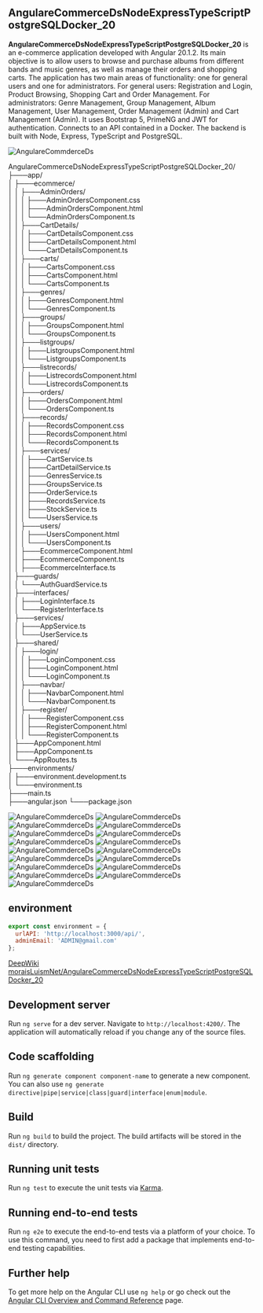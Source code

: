 ## AngulareCommerceDsNodeExpressTypeScriptPostgreSQLDocker_20

**AngulareCommerceDsNodeExpressTypeScriptPostgreSQLDocker_20** is an e-commerce application developed with Angular 20.1.2. Its main objective is to allow users to browse and purchase albums from different bands and music genres, as well as manage their orders and shopping carts. The application has two main areas of functionality: one for general users and one for administrators. For general users: Registration and Login, Product Browsing, Shopping Cart and Order Management. For administrators: Genre Management, Group Management, Album Management, User Management, Order Management (Admin) and Cart Management (Admin). It uses Bootstrap 5, PrimeNG and JWT for authentication. Connects to an API contained in a Docker. The backend is built with Node, Express, TypeScript and PostgreSQL.

![AngulareCommderceDs](img/UML.png)

AngulareCommerceDsNodeExpressTypeScriptPostgreSQLDocker_20/  
├───app/  
│   ├───ecommerce/  
│   │   ├───AdminOrders/  
│   │   │   ├───AdminOrdersComponent.css  
│   │   │   ├───AdminOrdersComponent.html  
│   │   │   └───AdminOrdersComponent.ts  
│   │   ├───CartDetails/  
│   │   │   ├───CartDetailsComponent.css  
│   │   │   ├───CartDetailsComponent.html  
│   │   │   └───CartDetailsComponent.ts  
│   │   ├───carts/  
│   │   │   ├───CartsComponent.css  
│   │   │   ├───CartsComponent.html  
│   │   │   └───CartsComponent.ts  
│   │   ├───genres/  
│   │   │   ├───GenresComponent.html      
│   │   │   └───GenresComponent.ts  
│   │   ├───groups/  
│   │   │   ├───GroupsComponent.html      
│   │   │   └───GroupsComponent.ts  
│   │   ├───listgroups/  
│   │   │   ├───ListgroupsComponent.html            
│   │   │   └───ListgroupsComponent.ts  
│   │   ├───listrecords/  
│   │   │   ├───ListrecordsComponent.html      
│   │   │   └───ListrecordsComponent.ts  
│   │   ├───orders/  
│   │   │   ├───OrdersComponent.html  
│   │   │   └───OrdersComponent.ts  
│   │   ├───records/  
│   │   │   ├───RecordsComponent.css  
│   │   │   ├───RecordsComponent.html  
│   │   │   └───RecordsComponent.ts  
│   │   ├───services/  
│   │   │   ├───CartService.ts  
│   │   │   ├───CartDetailService.ts  
│   │   │   ├───GenresService.ts  
│   │   │   ├───GroupsService.ts  
│   │   │   ├───OrderService.ts  
│   │   │   ├───RecordsService.ts  
│   │   │   ├───StockService.ts  
│   │   │   └───UsersService.ts  
│   │   ├───users/  
│   │   │   ├───UsersComponent.html  
│   │   │   └───UsersComponent.ts  
│   │   ├───EcommerceComponent.html  
│   │   ├───EcommerceComponent.ts  
│   │   ├───EcommerceInterface.ts    
│   ├───guards/  
│   │   └───AuthGuardService.ts  
│   ├───interfaces/  
│   │   ├───LoginInterface.ts  
│   │   └───RegisterInterface.ts  
│   ├───services/  
│   │   ├───AppService.ts  
│   │   └───UserService.ts  
│   ├───shared/  
│   │   ├───login/  
│   │   │   ├───LoginComponent.css  
│   │   │   ├───LoginComponent.html  
│   │   │   └───LoginComponent.ts  
│   │   ├───navbar/  
│   │   │   ├───NavbarComponent.html  
│   │   │   └───NavbarComponent.ts  
│   │   ├───register/  
│   │   │   ├───RegisterComponent.css  
│   │   │   ├───RegisterComponent.html  
│   │   │   └───RegisterComponent.ts  
│   ├───AppComponent.html    
│   ├───AppComponent.ts       
│   └───AppRoutes.ts    
├───environments/  
│   ├───environment.development.ts  
│   └───environment.ts  
├───main.ts   
├───angular.json 
└───package.json  

![AngulareCommderceDs](img/01.png)
![AngulareCommderceDs](img/02.png)
![AngulareCommderceDs](img/03.png)
![AngulareCommderceDs](img/04.png)
![AngulareCommderceDs](img/05.png)
![AngulareCommderceDs](img/06.png)
![AngulareCommderceDs](img/07.png)
![AngulareCommderceDs](img/08.png)
![AngulareCommderceDs](img/09.png)
![AngulareCommderceDs](img/10.png)
![AngulareCommderceDs](img/11.png)
![AngulareCommderceDs](img/12.png)
![AngulareCommderceDs](img/13.png)
![AngulareCommderceDs](img/14.png)
![AngulareCommderceDs](img/15.png)
![AngulareCommderceDs](img/16.png)
![AngulareCommderceDs](img/17.png)

## environment

```javascript
export const environment = {
  urlAPI: 'http://localhost:3000/api/',
  adminEmail: 'ADMIN@gmail.com'
};

```

[DeepWiki moraisLuismNet/AngulareCommerceDsNodeExpressTypeScriptPostgreSQLDocker_20](https://deepwiki.com/moraisLuismNet/AngulareCommerceDsNodeExpressTypeScriptPostgreSQLDocker_20)


## Development server

Run `ng serve` for a dev server. Navigate to `http://localhost:4200/`. The application will automatically reload if you change any of the source files.

## Code scaffolding

Run `ng generate component component-name` to generate a new component. You can also use `ng generate directive|pipe|service|class|guard|interface|enum|module`.

## Build

Run `ng build` to build the project. The build artifacts will be stored in the `dist/` directory.

## Running unit tests

Run `ng test` to execute the unit tests via [Karma](https://karma-runner.github.io).

## Running end-to-end tests

Run `ng e2e` to execute the end-to-end tests via a platform of your choice. To use this command, you need to first add a package that implements end-to-end testing capabilities.

## Further help

To get more help on the Angular CLI use `ng help` or go check out the [Angular CLI Overview and Command Reference](https://angular.io/cli) page.

